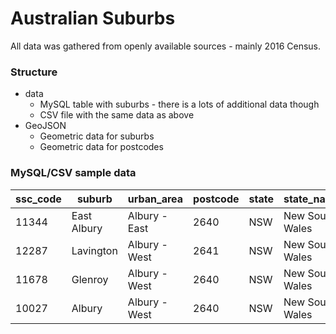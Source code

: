# Australian Suburbs

All data was gathered from openly available sources - mainly 2016 Census.


### Structure

* data
	* MySQL table with suburbs - there is a lots of additional data though
	* CSV file with the same data as above
* GeoJSON
	* Geometric data for suburbs
	* Geometric data for postcodes

### MySQL/CSV sample data

| ssc_code | suburb      | urban_area    | postcode | state | state_name      | type           | local_goverment_area | statistic_area | elevation | population | median_income | sqkm   | lat       | lng       | timezone         |
|----------|-------------|---------------|----------|-------|-----------------|----------------|----------------------|----------------|-----------|------------|---------------|--------|-----------|-----------|------------------|
| 11344    | East Albury | Albury - East | 2640     | NSW   | New South Wales | Urban locality | Albury (City)        | Rest of NSW    | 246       | 6098       | 38064         | 12.329 | -36.09041 | 146.93912 | Australia/Sydney |
| 12287    | Lavington   | Albury - West | 2641     | NSW   | New South Wales | Urban locality | Albury (City)        | Rest of NSW    | 207       | 12472      | 28080         | 14.778 | -36.02909 | 146.93586 | Australia/Sydney |
| 11678    | Glenroy     | Albury - West | 2640     | NSW   | New South Wales | Urban locality | Albury (City)        | Rest of NSW    | 256       | 3289       | 34944         | 8.058  | -36.05258 | 146.89876 | Australia/Sydney |
| 10027    | Albury      | Albury - West | 2640     | NSW   | New South Wales | Urban locality | Albury (City)        | Rest of NSW    | 166       | 4804       | 40872         | 5.683  | -36.07352 | 146.91573 | Australia/Sydney |
